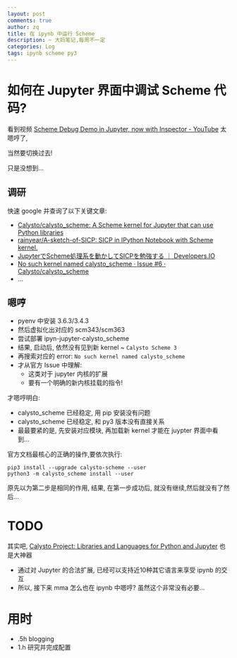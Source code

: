 ```yaml
---
layout: post
comments: true
author: zq
title: 在 ipynb 中运行 Scheme
description: ~ 大妈笔记,每周不一定
categories: Log
tags: ipynb scheme py3
---
```


# 如何在 Jupyter 界面中调试 Scheme 代码?

看到视频 [Scheme Debug Demo in Jupyter, now with Inspector \- YouTube](https://www.youtube.com/watch?v=2w-iO701g_w) 太嗯哼了,

当然要切换过去!

只是没想到...



<!--more-->

## 调研
快速 google 并查询了以下关键文章:

- [Calysto/calysto\_scheme: A Scheme kernel for Jupyter that can use Python libraries](https://github.com/Calysto/calysto_scheme)
- [rainyear/A-sketch-of-SICP: SICP in IPython Notebook with Scheme kernel.](https://github.com/rainyear/A-sketch-of-SICP)
- [JupyterでScheme処理系を動かしてSICPを勉強する ｜ Developers.IO](http://dev.classmethod.jp/etc/sicp-study-on-jupyter/)
- [No such kernel named calysto\_scheme · Issue \#6 · Calysto/calysto\_scheme](https://github.com/Calysto/calysto_scheme/issues/6)
- ...


## 嗯哼

- pyenv 中安装 3.6.3/3.4.3
- 然后虚拟化出对应的 scm343/scm363
- 尝试部署 ipyn-jupyter-calysto\_scheme
- 结果, 启动后, 依然没有见到新 kernel ~ `Calysto Scheme 3`
- 再搜索对应的 error: `No such kernel named calysto_scheme`
- 才从官方 Issue 中理解:
    + 这类对于 jupyter 内核的扩展
    + 要有一个明确的新内核挂载的指令!


才嗯哼明白:

- calysto\_scheme 已经稳定, 用 pip 安装没有问题
- calysto\_scheme 已经稳定, 和 py3 版本没有直接关系
- 最最要紧的是, 先安装对应模块, 再加载新 kernel 才能在 juypter 界面中看到...

官方文档最核心的正确的操作,要依次执行:

    pip3 install --upgrade calysto-scheme --user
    python3 -m calysto_scheme install --user

原先以为第二步是相同的作用, 结果, 在第一步成功后, 就没有继续,然后就没有了然后...


# TODO

其实吧, [Calysto Project: Libraries and Languages for Python and Jupyter](http://calysto.github.io/) 也是大神器

- 通过对 Jupyter 的合法扩展, 已经可以支持近10种其它语言来享受 ipynb 的交互
- 所以, 接下来 mma 怎么也在 ipynb 中嗯哼? 虽然这个非常没有必要...


# 用时

- .5h blogging
- 1.h 研究并完成配置






